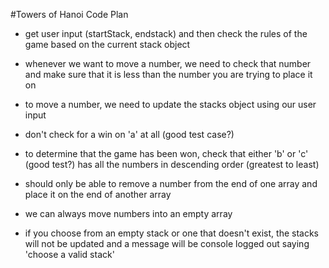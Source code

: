 #Towers of Hanoi Code Plan

- get user input (startStack, endstack) and then check the rules of the game based on the current stack object

 - whenever we want to move a number, we need to check that number and make sure that it is less than the number you are trying to place it on

 - to move a number, we need to update the stacks object  using our user input

 - don't check for a win on 'a' at all (good test case?)

 - to determine that the game has been won, check that either 'b' or 'c' (good test?) has all the numbers in descending order (greatest to least)

 - should only be able to remove a number from the end of one array and place it on the end of another array

 - we can always move numbers into an empty array

 - if you choose from an empty stack or one that doesn't exist, the stacks will not be updated and a message will be console logged out saying 'choose a valid stack'